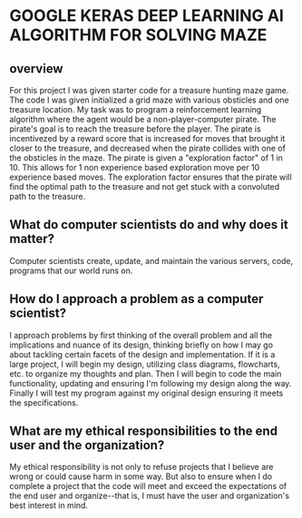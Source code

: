 # GOOGLE KERAS DEEP LEARNING AI ALGORITHM FOR SOLVING MAZE

## overview
For this project I was given starter code for a treasure hunting maze game. The code I was given initialized a grid maze with various obsticles and one treasure location. My task was to program a reinforcement learning algorithm where the agent would be a non-player-computer pirate. The pirate's goal is to reach the treasure before the player. The pirate is incentivezed by a reward score that is increased for moves that brought it closer to the treasure, and decreased when the pirate collides with one of the obsticles in the maze. 
The pirate is given a "exploration factor" of 1 in 10. This allows for 1 non experience based exploration move per 10 experience based moves. The exploration factor ensures that the pirate will find the optimal path to the treasure and not get stuck with a convoluted path to the treasure. 

## What do computer scientists do and why does it matter?
Computer scientists create, update, and maintain the various servers, code, programs that our world runs on. 

## How do I approach a problem as a computer scientist?
I approach problems by first thinking of the overall problem and all the implications and nuance of its design, thinking briefly on how I may go about tackling certain facets of the design and implementation. If it is a large project, I will begin my design, utilizing class diagrams, flowcharts, etc. to organize my thoughts and plan. Then I will begin to code the main functionality, updating and ensuring I'm following my design along the way. Finally I will test my program against my original design ensuring it meets the specifications. 

## What are my ethical responsibilities to the end user and the organization?
My ethical responsibility is not only to refuse projects that I believe are wrong or could cause harm in some way. But also to ensure when I do complete a project that the code will meet and exceed the expectations of the end user and organize--that is, I must have the user and organization's best interest in mind. 
